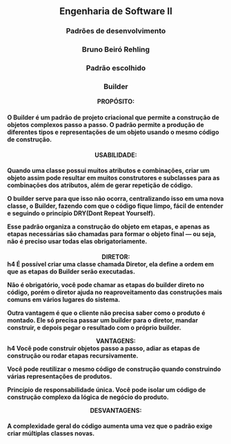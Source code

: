 <div align="center">
  <h2>Engenharia de Software II</h2>
  <h3>Padrões de desenvolvimento</h3>
  <h3>Bruno Beiró Rehling</h3>
</div>

<div align ="center">
    <h3> Padrão  escolhido </h3>
    <h3><strong> Builder </h3>
</div>
<div align ="center">
PROPÓSITO:
</div>
<h4>
O Builder é um padrão de projeto criacional que permite a construção de objetos complexos passo a passo. O padrão permite a produção de diferentes tipos e representações de um objeto usando o mesmo código de construção.
</h4>
<div align ="center">
USABILIDADE:
</div>
<h4>
Quando uma classe possui muitos atributos e combinações, criar um objeto assim pode resultar em muitos construtores e subclasses para as combinações dos atributos, além de gerar repetição de código.

O builder serve para que isso não ocorra, centralizando isso em uma nova classe, o Builder, fazendo com que o código fique limpo, fácil de entender e seguindo o princípio DRY(Dont Repeat Yourself).

Esse padrão organiza a construção do objeto em etapas, e apenas as etapas necessárias são chamadas para formar o objeto final — ou seja, não é preciso usar todas elas obrigatoriamente.
</h4>
<div align ="center">
DIRETOR: 
</div>
h4
É possível criar uma classe chamada Diretor, ela define a ordem em que as etapas do Builder serão executadas.

Não é obrigatório, você pode chamar as etapas do builder direto no código, porém o diretor ajuda no reaproveitamento das construções mais comuns em vários lugares do sistema.

Outra vantagem é que o cliente não precisa saber como o produto é montado. Ele só precisa passar um builder para o diretor, mandar construir, e depois pegar o resultado com o próprio builder.
</h4>
<div align ="center">
VANTAGENS:
</div>
h4
Você pode construir objetos passo a passo, adiar as etapas de construção ou rodar etapas recursivamente.

Você pode reutilizar o mesmo código de construção quando construindo várias representações de produtos.

Princípio de responsabilidade única. Você pode isolar um código de construção complexo da lógica de negócio do produto.
</h4>
<div align ="center">
DESVANTAGENS:
</div>
<h4>
 A complexidade geral do código aumenta uma vez que o padrão exige criar múltiplas classes novas.
 </h4>